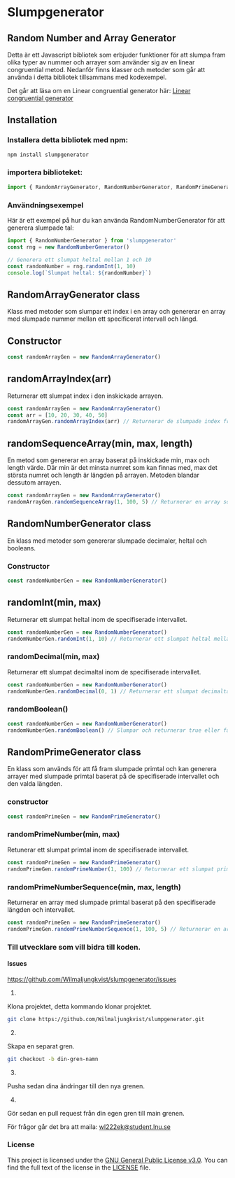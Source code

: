 # Slumpgenerator
## Random Number and Array Generator

Detta är ett Javascript bibliotek som erbjuder funktioner för att slumpa fram olika typer av nummer och arrayer som använder sig av en linear congruential metod. Nedanför finns klasser och metoder som går att använda i detta bibliotek tillsammans med kodexempel.

Det går att läsa om en Linear congruential generator här:
[Linear congruential generator](https://en.wikipedia.org/wiki/Linear_congruential_generator)

## Installation

### Installera detta bibliotek med npm:

```bash
npm install slumpgenerator
```

### importera biblioteket:

```Javascript
import { RandomArrayGenerator, RandomNumberGenerator, RandomPrimeGenerator, LinearCongruentialGenerator } from 'slumpgenerator'
```

### Användningsexempel

Här är ett exempel på hur du kan använda RandomNumberGenerator för att generera slumpade tal:

```javascript
import { RandomNumberGenerator } from 'slumpgenerator'
const rng = new RandomNumberGenerator()

// Generera ett slumpat heltal mellan 1 och 10
const randomNumber = rng.randomInt(1, 10)
console.log(`Slumpat heltal: ${randomNumber}`)
```

## RandomArrayGenerator class
Klass med metoder som slumpar ett index i en array och genererar en array med slumpade nummer mellan ett specificerat intervall och längd.

## Constructor
```Javascript
const randomArrayGen = new RandomArrayGenerator()
```

## randomArrayIndex(arr)
Returnerar ett slumpat index i den inskickade arrayen. 

```Javascript
const randomArrayGen = new RandomArrayGenerator()
const arr = [10, 20, 30, 40, 50]
randomArrayGen.randomArrayIndex(arr) // Returnerar de slumpade index från arrayen.
```

## randomSequenceArray(min, max, length)
En metod som genererar en array baserat på inskickade min, max och length värde. Där min är det minsta numret som kan finnas med, max det största numret och length är längden på arrayen. Metoden blandar dessutom arrayen.

```Javascript
const randomArrayGen = new RandomArrayGenerator()
randomArrayGen.randomSequenceArray(1, 100, 5) // Returnerar en array som innehåller 5 nummer mellan 1-100.
```

## RandomNumberGenerator class
En klass med metoder som genererar slumpade decimaler, heltal och booleans.

### Constructor 
```Javascript
const randomNumberGen = new RandomNumberGenerator()
```

## randomInt(min, max)
Returnerar ett slumpat heltal inom de specifiserade intervallet.
```Javascript
const randomNumberGen = new RandomNumberGenerator()
randomNumberGen.randomInt(1, 10) // Returnerar ett slumpat heltal mellan 1-10.
```

### randomDecimal(min, max)
Returnerar ett slumpat decimaltal inom de specifiserade intervallet.
```Javascript
const randomNumberGen = new RandomNumberGenerator()
randomNumberGen.randomDecimal(0, 1) // Returnerar ett slumpat decimaltal mellan 0-1.
```

### randomBoolean()
```Javascript
const randomNumberGen = new RandomNumberGenerator()
randomNumberGen.randomBoolean() // Slumpar och returnerar true eller false.
```

## RandomPrimeGenerator class
En klass som används för att få fram slumpade primtal och kan generera arrayer med slumpade primtal baserat på de specifiserade intervallet och den valda längden.

### constructor
```Javascript
const randomPrimeGen = new RandomPrimeGenerator()
```

### randomPrimeNumber(min, max)
Retunerar ett slumpat primtal inom de specifiserade intervallet.

```Javascript
const randomPrimeGen = new RandomPrimeGenerator()
randomPrimeGen.randomPrimeNumber(1, 100) // Returnerar ett slumpat primtal mellan 1-100
```

### randomPrimeNumberSequence(min, max, length)
Returnerar en array med slumpade primtal baserat på den specifiserade längden och intervallet.

```Javascript
const randomPrimeGen = new RandomPrimeGenerator()
randomPrimeGen.randomPrimeNumberSequence(1, 100, 5) // Returnerar en array med 5 primtal och primtalen är mellan 1-100.
```

### Till utvecklare som vill bidra till koden.

#### Issues
https://github.com/Wilmaljungkvist/slumpgenerator/issues

1. 
Klona projektet, detta kommando klonar projektet.
```bash
git clone https://github.com/Wilmaljungkvist/slumpgenerator.git 
```
2. 
Skapa en separat gren.
```bash
git checkout -b din-gren-namn
```

3. 
Pusha sedan dina ändringar till den nya grenen.

4. 
Gör sedan en pull request från din egen gren till main grenen. 

För frågor går det bra att maila:
wl222ek@student.lnu.se

### License

This project is licensed under the [GNU General Public License v3.0](LICENSE). You can find the full text of the license in the [LICENSE](LICENSE.txt) file.